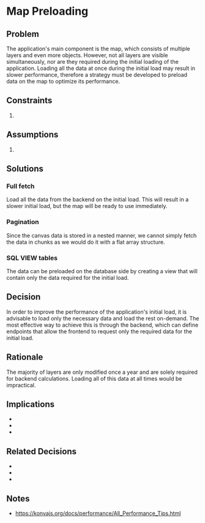 # Map Preloading

## Problem

The application's main component is the map, which consists of multiple layers and even more objects. However, not all layers are visible simultaneously, nor are they required during the initial loading of the application. Loading all the data at once during the initial load may result in slower performance, therefore a strategy must be developed to preload data on the map to optimize its performance.

## Constraints

1.

## Assumptions

1.

## Solutions

### Full fetch

Load all the data from the backend on the initial load. This will result in a slower initial load, but the map will be ready to use immediately.

### Pagination

Since the canvas data is stored in a nested manner, we cannot simply fetch the data in chunks as we would do it with a flat array structure.

### SQL VIEW tables

The data can be preloaded on the database side by creating a view that will contain only the data required for the initial load.

## Decision

In order to improve the performance of the application's initial load, it is advisable to load only the necessary data and load the rest on-demand. The most effective way to achieve this is through the backend, which can define endpoints that allow the frontend to request only the required data for the initial load.

## Rationale

The majority of layers are only modified once a year and are solely required for backend calculations. Loading all of this data at all times would be impractical.

## Implications

-
-
-

## Related Decisions

-   []()
-   []()
-   []()

## Notes

-   https://konvajs.org/docs/performance/All_Performance_Tips.html
